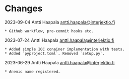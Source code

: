 # Changes

2023-09-04  Antti Haapala  <antti.haapala@interjektio.fi>

    * Github workflow, pre-commit hooks etc.


2023-07-24  Antti Haapala  <antti.haapala@interjektio.fi>

    * Added simple IOC conainer implementation with tests.
    * Added `pyproject.toml`. Removed `setup.py`.

2023-06-29  Antti Haapala  <antti.haapala@interjektio.fi>

    * Anemic name registered.

